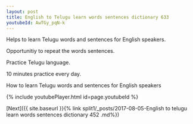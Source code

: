 ```yaml
---
layout: post
title: English to Telugu learn words sentences dictionary 633 
youtubeId: AwTGy_pqN-k
---
```

 
 
Helps to learn Telugu words and sentences for English speakers.

Opportunitiy to repeat the words sentences. 

Practice Telugu language. 
 
10 minutes practice every day. 
 
How to learn Telugu words and sentences for English speakers 
 
{% include youtubePlayer.html id=page.youtubeId %}
 
 
[Next]({{ site.baseurl }}{% link  split1/_posts/2017-08-05-English to telugu learn words sentences dictionary 452 .md%})
 
